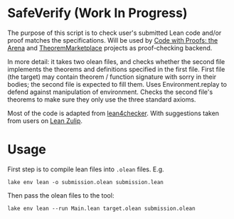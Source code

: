# SafeVerify (Work In Progress)

The purpose of this script is to check user's submitted Lean code and/or proof matches the specifications. Will be used by  [Code with Proofs: the Arena](https://github.com/GasStationManager/CodeProofTheArena)
and [TheoremMarketplace](https://github.com/wadimiusz/lean-contract-interact) projects as proof-checking backend. 

In more detail: it takes two olean files, and checks whether the second file
implements the theorems and definitions specified in the first file.
First file (the target) may contain theorem / function signature with sorry in their bodies;
the second file is expected to fill them.
Uses Environment.replay to defend against manipulation of environment.
Checks the second file's theorems to make sure they only use the three standard axioms.

Most of the code is adapted from [lean4checker](https://github.com/leanprover/lean4checker/). With suggestions taken from users on [Lean Zulip](https://leanprover.zulipchat.com/).


# Usage

First step is to compile lean files into `.olean` files. E.g.
```
lake env lean -o submission.olean submission.lean
```
Then pass the olean files to the tool:
```
lake env lean --run Main.lean target.olean submission.olean
```

